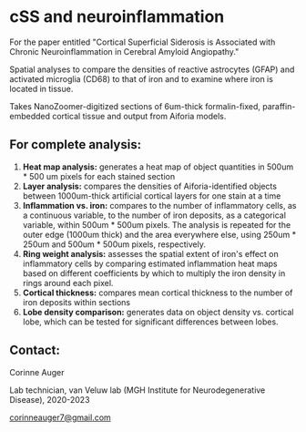# cSS and neuroinflammation
For the paper entitled "Cortical Superficial Siderosis is Associated with Chronic Neuroinflammation in Cerebral Amyloid Angiopathy." 

Spatial analyses to compare the densities of reactive astrocytes (GFAP) and activated microglia (CD68) to that of iron and to examine where iron is located in tissue.

Takes NanoZoomer-digitized sections of 6um-thick formalin-fixed, paraffin-embedded cortical tissue and output from Aiforia models.

## For complete analysis:
1. **Heat map analysis:** generates a heat map of object quantities in 500um * 500 um pixels for each stained section
2. **Layer analysis:** compares the densities of Aiforia-identified objects between 1000um-thick artificial cortical layers for one stain at a time
3. **Inflammation vs. iron:** compares  to the number of inflammatory cells, as a continuous variable, to the number of iron deposits, as a categorical variable, within 500um * 500um pixels. The analysis is repeated for the outer edge (1000um thick) and the area everywhere else, using 250um * 250um and 500um * 500um pixels, respectively.
4. **Ring weight analysis:** assesses the spatial extent of iron's effect on inflammatory cells by comparing estimated inflammation heat maps based on different coefficients by which to multiply the iron density in rings around each pixel.
5. **Cortical thickness:** compares mean cortical thickness to the number of iron deposits within sections
6. **Lobe density comparison:** generates data on object density vs. cortical lobe, which can be tested for significant differences between lobes.

## Contact: 
Corinne Auger

Lab technician, van Veluw lab (MGH Institute for Neurodegenerative Disease), 2020-2023

corinneauger7@gmail.com
